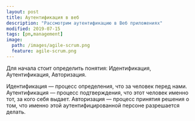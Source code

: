 ```yaml
---
layout: post
title: Аутентификация в веб
description: "Рассмотрим аутентификацию в Веб приложениях"
modified: 2019-07-15
tags: [pm,management]
image:
  path: /images/agile-scrum.png
  feature: agile-scrum.png
---
```


Для начала стоит определить понятия: Идентификация, Аутентификация, Авторизация.

Идентификация — процесс определения, что за человек перед нами. 
Аутентификация — процесс подтверждения, что этот человек именно тот, за кого себя выдает. 
Авторизация — процесс принятия решения о том, что именно этой аутентифицированной персоне разрешается делать.

